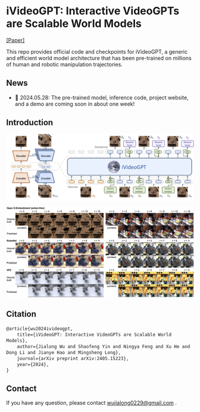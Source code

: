 # iVideoGPT: Interactive VideoGPTs are Scalable World Models

[[Paper]](https://arxiv.org/abs/2405.15223)

This repo provides official code and checkpoints for iVideoGPT, a generic and efficient world model architecture that has been pre-trained on millions of human and robotic manipulation trajectories. 

## News

- 🚩 2024.05.28: The pre-trained model, inference code, project website, and a demo are coming soon in about one week!

## Introduction

![architecture](assets/architecture.png)

![showcase](assets/showcase.png)

## Citation

```
@article{wu2024ivideogpt,
    title={iVideoGPT: Interactive VideoGPTs are Scalable World Models}, 
    author={Jialong Wu and Shaofeng Yin and Ningya Feng and Xu He and Dong Li and Jianye Hao and Mingsheng Long},
    journal={arXiv preprint arXiv:2405.15223},
    year={2024},
}
```

## Contact

If you have any question, please contact wujialong0229@gmail.com .